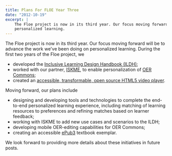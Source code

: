 ```yaml
---
title: Plans For FLOE Year Three
date: "2012-10-19"
excerpt: |
    The Floe project is now in its third year. Our focus moving forward will be to advance the work we've been doing on
    personalized learning.
---
```


The Floe project is now in its third year. Our focus moving forward will be to advance the
work we've been doing on personalized learning. During the first two years of the Floe project, we

* developed the [Inclusive Learning Design Handbook (ILDH)](https://handbook.floeproject.org/);
* worked with our partner, [ISKME](https://www.iskme.org/),
to enable personalization of [OER Commons](https://www.oercommons.org/);
* created an [accessible, transformable, open source HTML5 video player](https://build-videoplayer.fluidproject.org/demos/mammals).

Moving forward, our plans include

* designing and developing tools and technologies to complete the end-to-end
  personalized learning experience, including matching of learning resources
  to preferences and refining matches based on learner feedback;
* working with ISKME to add new use cases and scenarios to the ILDH;
* developing mobile OER-editing capabilities for OER Commons;
* creating an accessible [ePub3](http://idpf.org/epub/30/) textbook exemplar.

We look forward to providing more details about these initiatives in future posts.
